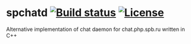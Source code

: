 
spchatd [![Build status](https://travis-ci.org/ilya-golovenko/chat-daemon.svg)](https://travis-ci.org/ilya-golovenko/chat-daemon.svg) [![License](https://img.shields.io/badge/license-GPL-blue.svg)](https://raw.githubusercontent.com/ilya-golovenko/chat-daemon/master/COPYING)
=======
Alternative implementation of chat daemon for chat.php.spb.ru written in C++
